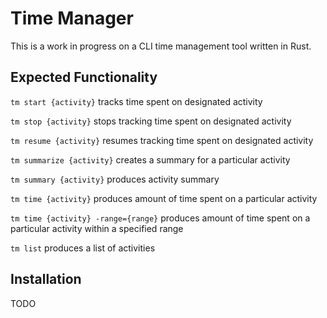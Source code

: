 # Time Manager

This is a work in progress on a CLI time management tool written in Rust.

## Expected Functionality

`tm start {activity}` tracks time spent on designated activity

`tm stop {activity}` stops tracking time spent on designated activity

`tm resume {activity}` resumes tracking time spent on designated activity

`tm summarize {activity}` creates a summary for a particular activity

`tm summary {activity}` produces activity summary

`tm time {activity}` produces amount of time spent on a particular activity

`tm time {activity} -range={range}` produces amount of time spent on a particular activity within a specified range

`tm list` produces a list of activities

## Installation

TODO
